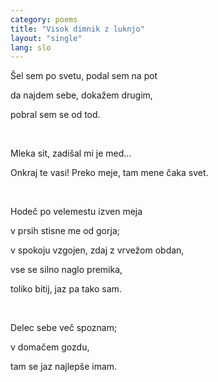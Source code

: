 ```yaml
---
category: poems
title: "Visok dimnik z luknjo"
layout: "single"
lang: slo
---
```


Šel sem po svetu, podal sem na pot

da najdem sebe, dokažem drugim,

pobral sem se od tod.

&nbsp;

Mleka sit, zadišal mi je med...

Onkraj te vasi! Preko meje, tam mene čaka svet.

&nbsp;

Hodeč po velemestu izven meja

v prsih stisne me od gorja;

v spokoju vzgojen, zdaj z vrvežom obdan,

vse se silno naglo premika,

toliko bitij, jaz pa tako sam.

&nbsp;

Delec sebe več spoznam;

v domačem gozdu,

tam se jaz najlepše imam.
